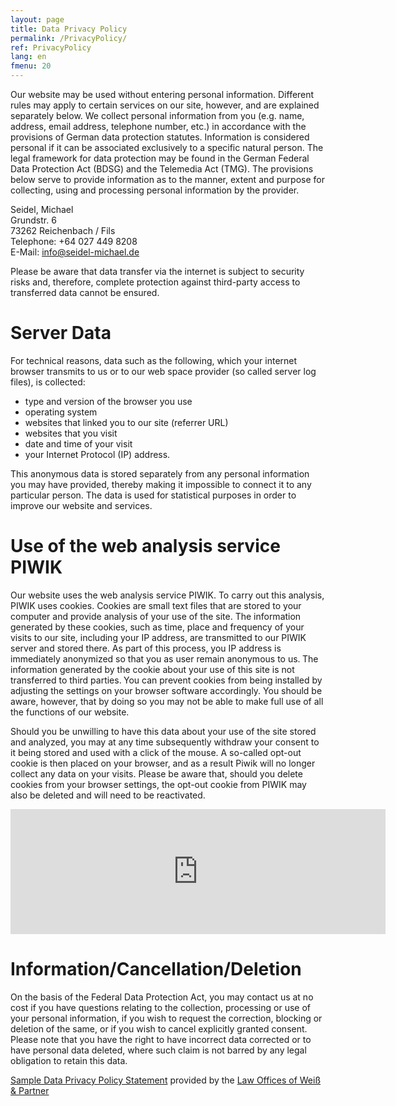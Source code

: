 ```yaml
---
layout: page
title: Data Privacy Policy
permalink: /PrivacyPolicy/
ref: PrivacyPolicy
lang: en
fmenu: 20
---
```


Our website  may be used without entering personal information. Different rules may apply to  certain services on our site, however, and are explained separately below. We  collect personal information from you (e.g. name, address, email address,  telephone number, etc.) in accordance with the provisions of German data  protection statutes. Information is considered personal if it can be associated  exclusively to a specific natural person. The legal framework for data  protection may be found in the German Federal Data Protection Act (BDSG) and the  Telemedia Act (TMG). The provisions below serve to provide information as to  the manner, extent and purpose for collecting, using and processing personal  information by the provider.

Seidel, Michael  
Grundstr. 6  
73262 Reichenbach / Fils  
Telephone: +64 027 449 8208  
E-Mail: [info@seidel-michael.de](mailto:info@seidel-michael.de)   

Please be  aware that data transfer via the internet is subject to security risks and,  therefore, complete protection against third-party access to transferred data  cannot be ensured.

Server Data
===========
For  technical reasons, data such as the following, which your internet browser  transmits to us or to our web space provider (so called server log files), is  collected: 
      
- type and version of the browser you use 
- operating system 
- websites that linked you to our site (referrer URL) 
- websites that you visit 
- date and time of your visit 
- your Internet Protocol (IP) address. 

This anonymous data is stored separately from any personal information you may  have provided, thereby making it impossible to connect it to any particular  person. The data is used for statistical purposes in order to improve our  website and services.

Use of the web analysis service PIWIK
=====================================
Our website  uses the web analysis service PIWIK. To carry out this analysis, PIWIK uses cookies.  Cookies are small text files that are stored to your computer and provide  analysis of your use of the site. 
The information generated by these cookies, such as time, place and frequency  of your visits to our site, including your IP address, are transmitted to our  PIWIK server and stored there. As part of this process, you IP address is  immediately anonymized so that you as user remain anonymous to us.<strong> </strong>The  information generated by the cookie about your use of this site is not  transferred to third parties.<strong> </strong>You can prevent cookies from being  installed by adjusting the settings on your browser software accordingly. You  should be aware, however, that by doing so you may not be able to make full use  of all the functions of our website.

Should you be unwilling to have this data about your use of the site stored and  analyzed, you may at any time subsequently withdraw your consent to it being  stored and used with a click of the mouse. A so-called opt-out cookie is then  placed on your browser, and as a result Piwik will no longer collect any data  on your visits.&nbsp;Please be aware that, should you delete cookies from your  browser settings, the opt-out cookie from PIWIK may also be deleted and will  need to be reactivated.

<iframe frameborder="no" width="600px" height="200px" src="http://piwik.seidel-michael.de/index.php?module=CoreAdminHome&action=optOut&language=en"></iframe>

Information/Cancellation/Deletion
=================================

On the basis  of the Federal Data Protection Act, you may contact us at no cost if you have  questions relating to the collection, processing or use of your personal  information, if you wish to request the correction, blocking or deletion of the  same, or if you wish to cancel explicitly granted consent. Please note that you  have the right to have incorrect data corrected or to have personal data  deleted, where such claim is not barred by any legal obligation to retain this  data.


[Sample Data Privacy Policy Statement](https://www.ratgeberrecht.eu/leistungen/muster-datenschutzerklaerung.html) provided by the [Law Offices of Weiß &amp; Partner](https://www.ratgeberrecht.eu/)



